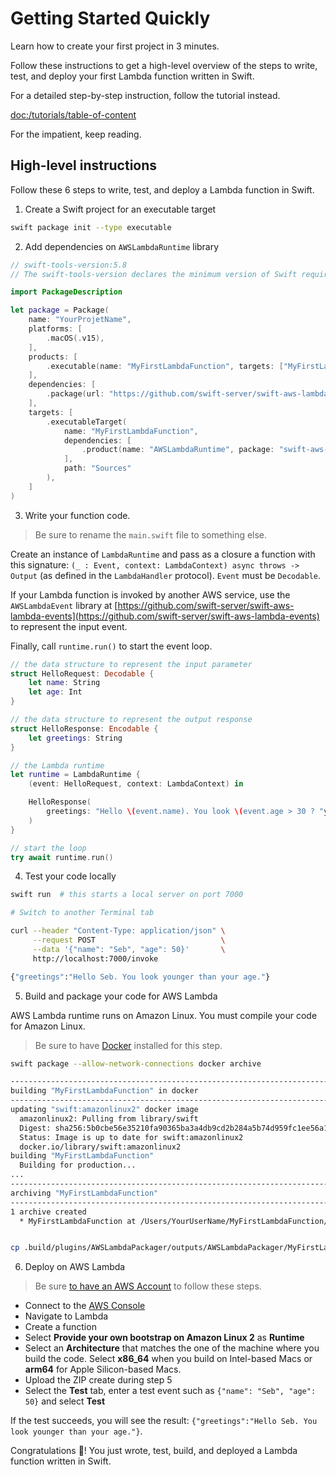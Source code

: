 # Getting Started Quickly

Learn how to create your first project in 3 minutes.

Follow these instructions to get a high-level overview of the steps to write, test, and deploy your first Lambda function written in Swift.

For a detailed step-by-step instruction, follow the tutorial instead.

<doc:/tutorials/table-of-content>

For the impatient, keep reading.

## High-level instructions

Follow these 6 steps to write, test, and deploy a Lambda function in Swift.

1. Create a Swift project for an executable target 

```sh
swift package init --type executable 
```

2. Add dependencies on `AWSLambdaRuntime` library 

```swift
// swift-tools-version:5.8
// The swift-tools-version declares the minimum version of Swift required to build this package.

import PackageDescription

let package = Package(
    name: "YourProjetName",
    platforms: [
        .macOS(.v15),
    ],
    products: [
        .executable(name: "MyFirstLambdaFunction", targets: ["MyFirstLambdaFunction"]),
    ],
    dependencies: [
        .package(url: "https://github.com/swift-server/swift-aws-lambda-runtime.git", from: "main"),
    ],
    targets: [
        .executableTarget(
            name: "MyFirstLambdaFunction",
            dependencies: [
                .product(name: "AWSLambdaRuntime", package: "swift-aws-lambda-runtime"),
            ],
            path: "Sources"
        ),
    ]
)
```

3. Write your function code.

> Be sure to rename the `main.swift` file to something else.

Create an instance of `LambdaRuntime` and pass as a closure a function with this signature: `(_ : Event, context: LambdaContext) async throws -> Output` (as defined in the `LambdaHandler` protocol). `Event` must be `Decodable`.

If your Lambda function is invoked by another AWS service, use the `AWSLambdaEvent` library at [https://github.com/swift-server/swift-aws-lambda-events](https://github.com/swift-server/swift-aws-lambda-events) to represent the input event.

Finally, call `runtime.run()` to start the event loop.

```swift
// the data structure to represent the input parameter
struct HelloRequest: Decodable {
    let name: String
    let age: Int
}

// the data structure to represent the output response
struct HelloResponse: Encodable {
    let greetings: String
}

// the Lambda runtime
let runtime = LambdaRuntime {
    (event: HelloRequest, context: LambdaContext) in

    HelloResponse(
        greetings: "Hello \(event.name). You look \(event.age > 30 ? "younger" : "older") than your age."
    )
}

// start the loop
try await runtime.run()
```

4. Test your code locally 

```sh
swift run  # this starts a local server on port 7000

# Switch to another Terminal tab

curl --header "Content-Type: application/json" \
     --request POST                            \
     --data '{"name": "Seb", "age": 50}'       \
     http://localhost:7000/invoke

{"greetings":"Hello Seb. You look younger than your age."}
```

5. Build and package your code for AWS Lambda 

AWS Lambda runtime runs on Amazon Linux. You must compile your code for Amazon Linux.

> Be sure to have [Docker](https://docs.docker.com/desktop/install/mac-install/) installed for this step.

```sh
swift package --allow-network-connections docker archive

-------------------------------------------------------------------------
building "MyFirstLambdaFunction" in docker
-------------------------------------------------------------------------
updating "swift:amazonlinux2" docker image
  amazonlinux2: Pulling from library/swift
  Digest: sha256:5b0cbe56e35210fa90365ba3a4db9cd2b284a5b74d959fc1ee56a13e9c35b378
  Status: Image is up to date for swift:amazonlinux2
  docker.io/library/swift:amazonlinux2
building "MyFirstLambdaFunction"
  Building for production...
...
-------------------------------------------------------------------------
archiving "MyFirstLambdaFunction"
-------------------------------------------------------------------------
1 archive created
  * MyFirstLambdaFunction at /Users/YourUserName/MyFirstLambdaFunction/.build/plugins/AWSLambdaPackager/outputs/AWSLambdaPackager/MyFirstLambdaFunction/MyFirstLambdaFunction.zip


cp .build/plugins/AWSLambdaPackager/outputs/AWSLambdaPackager/MyFirstLambdaFunction/MyFirstLambdaFunction.zip ~/Desktop
```

6. Deploy on AWS Lambda

> Be sure [to have an AWS Account](https://docs.aws.amazon.com/accounts/latest/reference/manage-acct-creating.html) to follow these steps.

- Connect to the [AWS Console](https://console.aws.amazon.com)
- Navigate to Lambda 
- Create a function
- Select **Provide your own bootstrap on Amazon Linux 2** as **Runtime**
- Select an **Architecture** that matches the one of the machine where you build the code. Select **x86_64** when you build on Intel-based Macs or **arm64** for Apple Silicon-based Macs.
- Upload the ZIP create during step 5
- Select the **Test** tab, enter a test event such as `{"name": "Seb", "age": 50}` and select **Test**

If the test succeeds, you will see the result: `{"greetings":"Hello Seb. You look younger than your age."}`.


Congratulations 🎉! You just wrote, test, build, and deployed a Lambda function written in Swift.

